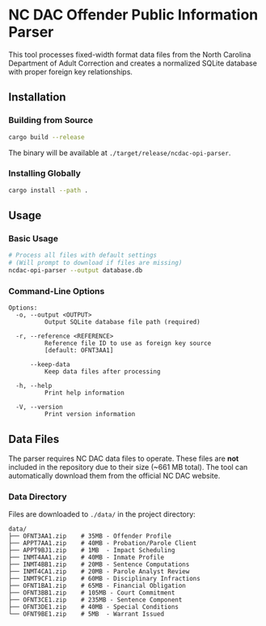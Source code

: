 # NC DAC Offender Public Information Parser

This tool processes fixed-width format data files from the North Carolina Department of Adult Correction and creates a normalized SQLite database with proper foreign key relationships.


## Installation

### Building from Source

```bash
cargo build --release
```

The binary will be available at `./target/release/ncdac-opi-parser`.

### Installing Globally

```bash
cargo install --path .
```

## Usage

### Basic Usage

```bash
# Process all files with default settings
# (Will prompt to download if files are missing)
ncdac-opi-parser --output database.db
```

### Command-Line Options

```
Options:
  -o, --output <OUTPUT>
          Output SQLite database file path (required)

  -r, --reference <REFERENCE>
          Reference file ID to use as foreign key source
          [default: OFNT3AA1]

      --keep-data
          Keep data files after processing

  -h, --help
          Print help information

  -V, --version
          Print version information
```

## Data Files

The parser requires NC DAC data files to operate. These files are **not** included in the repository due to their size (~661 MB total). The tool can automatically download them from the official NC DAC website.

### Data Directory

Files are downloaded to `./data/` in the project directory:

```
data/
├── OFNT3AA1.zip    # 35MB - Offender Profile
├── APPT7AA1.zip    # 40MB - Probation/Parole Client
├── APPT9BJ1.zip    # 1MB  - Impact Scheduling
├── INMT4AA1.zip    # 40MB - Inmate Profile
├── INMT4BB1.zip    # 20MB - Sentence Computations
├── INMT4CA1.zip    # 20MB - Parole Analyst Review
├── INMT9CF1.zip    # 60MB - Disciplinary Infractions
├── OFNT1BA1.zip    # 65MB - Financial Obligation
├── OFNT3BB1.zip    # 105MB - Court Commitment
├── OFNT3CE1.zip    # 235MB - Sentence Component
├── OFNT3DE1.zip    # 40MB - Special Conditions
└── OFNT9BE1.zip    # 5MB  - Warrant Issued
```

